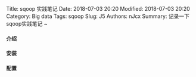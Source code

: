 Title: sqoop 实践笔记
Date: 2018-07-03 20:20
Modified: 2018-07-03 20:20
Category: Big data
Tags: sqoop
Slug: J5
Authors: nJcx
Summary: 记录一下sqoop实践笔记 ~


#### 介绍


#### 安装


#### 配置